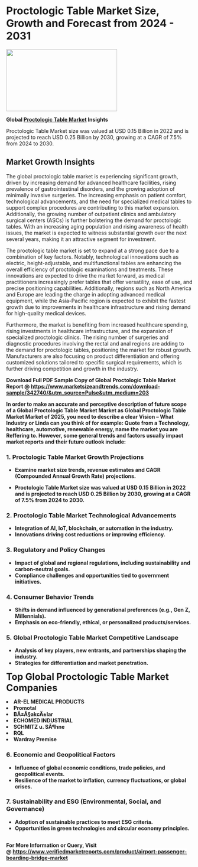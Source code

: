 <H1>Proctologic Table Market Size, Growth and Forecast from 2024 - 2031</H1><img class="aligncenter size-medium wp-image-584254" src="https://thirdeyenews.in/wp-content/uploads/2024/09/Global-Market-Research-300x168.jpeg" alt="" width="300" height="168" /><p><strong>Global&nbsp;<a href="https://www.marketsizeandtrends.com/download-sample/342740/&amp;utm_source=Pulse&amp;utm_medium=203">Proctologic Table Market</a> Insights</strong></p><p>Proctologic Table Market size was valued at USD 0.15 Billion in 2022 and is projected to reach USD 0.25 Billion by 2030, growing at a CAGR of 7.5% from 2024 to 2030.</p><p><h2>Market Growth Insights</h2> <p>The global proctologic table market is experiencing significant growth, driven by increasing demand for advanced healthcare facilities, rising prevalence of gastrointestinal disorders, and the growing adoption of minimally invasive surgeries. The increasing emphasis on patient comfort, technological advancements, and the need for specialized medical tables to support complex procedures are contributing to this market expansion. Additionally, the growing number of outpatient clinics and ambulatory surgical centers (ASCs) is further bolstering the demand for proctologic tables. With an increasing aging population and rising awareness of health issues, the market is expected to witness substantial growth over the next several years, making it an attractive segment for investment.</p> <p><strong></strong></p> <p>The proctologic table market is set to expand at a strong pace due to a combination of key factors. Notably, technological innovations such as electric, height-adjustable, and multifunctional tables are enhancing the overall efficiency of proctologic examinations and treatments. These innovations are expected to drive the market forward, as medical practitioners increasingly prefer tables that offer versatility, ease of use, and precise positioning capabilities. Additionally, regions such as North America and Europe are leading the charge in adopting advanced medical equipment, while the Asia-Pacific region is expected to exhibit the fastest growth due to improvements in healthcare infrastructure and rising demand for high-quality medical devices.</p> <p>Furthermore, the market is benefiting from increased healthcare spending, rising investments in healthcare infrastructure, and the expansion of specialized proctologic clinics. The rising number of surgeries and diagnostic procedures involving the rectal and anal regions are adding to the demand for proctologic tables, positioning the market for robust growth. Manufacturers are also focusing on product differentiation and offering customized solutions tailored to specific surgical requirements, which is further driving competition and growth in the industry.</p> <p><strong></p><p><span class=""><strong>Download Full PDF Sample Copy of Global Proctologic Table Market Report</strong> @ <a href="https://www.marketsizeandtrends.com/download-sample/342740/&amp;utm_source=Pulse&amp;utm_medium=203" target="_blank">https://www.marketsizeandtrends.com/download-sample/342740/&amp;utm_source=Pulse&amp;utm_medium=203</a></span></p><p>In order to make an accurate and perceptive description of future scope of a Global&nbsp;Proctologic Table Market Market as Global&nbsp;Proctologic Table Market Market of 2025, you need to describe a clear Vision &ndash; What Industry or Linda can you think of for example: Quote from a Technology, healthcare, automotive, renewable energy, name the market you are Reffering to. However, some general trends and factors usually impact market reports and their future outlook include:</p><h3>1.&nbsp;<strong>Proctologic Table Market Growth Projections</strong></h3><ul><li>Examine market size trends, revenue estimates and CAGR (Compounded Annual Growth Rate) projections.</li><li><p>Proctologic Table Market size was valued at USD 0.15 Billion in 2022 and is projected to reach USD 0.25 Billion by 2030, growing at a CAGR of 7.5% from 2024 to 2030.</p></li></ul><h3>2.&nbsp;<strong>Proctologic Table Market Technological Advancements</strong></h3><ul><li>Integration of AI, IoT, blockchain, or automation in the industry.</li><li>Innovations driving cost reductions or improving efficiency.</li></ul><h3>3.&nbsp;<strong>Regulatory and Policy Changes</strong></h3><ul><li>Impact of global and regional regulations, including sustainability and carbon-neutral goals.</li><li>Compliance challenges and opportunities tied to government initiatives.</li></ul><h3>4.&nbsp;<strong>Consumer Behavior Trends</strong></h3><ul><li>Shifts in demand influenced by generational preferences (e.g., Gen Z, Millennials).</li><li>Emphasis on eco-friendly, ethical, or personalized products/services.</li></ul><h3>5.&nbsp;<strong>Global Proctologic Table Market Competitive Landscape</strong></h3><ul><li>Analysis of key players, new entrants, and partnerships shaping the industry.</li><li>Strategies for differentiation and market penetration.</li></ul><p data-pm-slice="1 1 []"><span style="color: inherit; font-family: inherit; font-size: 25px;">Top Global Proctologic Table Market Companies</span></p><div class="" data-test-id=""><p><li>AR-EL MEDICAL PRODUCTS</li><li> Promotal</li><li> BÄ±Ã§akcÄ±lar</li><li> ECHOMED INDUSTRIAL</li><li> SCHMITZ u. SÃ¶hne</li><li> RQL</li><li> Wardray Premise</li></p></div><h3>6.&nbsp;<strong>Economic and Geopolitical Factors</strong></h3><ul><li>Influence of global economic conditions, trade policies, and geopolitical events.</li><li>Resilience of the market to inflation, currency fluctuations, or global crises.</li></ul><h3>7.&nbsp;<strong>Sustainability and ESG (Environmental, Social, and Governance)</strong></h3><ul><li>Adoption of sustainable practices to meet ESG criteria.</li><li>Opportunities in green technologies and circular economy principles.</li></ul><h2><strong style="font-size: 14px;">For More Information or Query, Visit @&nbsp;</strong><a style="background-color: #ffffff; font-size: 14px;" href="https://www.marketsizeandtrends.com/report/proctologic-table-market/" target="_blank">https://www.verifiedmarketreports.com/product/airport-passenger-boarding-bridge-market</a></h2>
